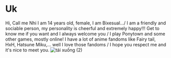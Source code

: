 # Uk

Hi, Call me Nhi
I am 14 years old, female, I am Bixesual.../
I am a friendly and sociable person, my personality is cheerful and extremely happy!!!
Get to know me if you want and I always welcome you /
I play Ponytown and some other games, mostly online! I have a lot of anime fandoms like Fairy tail, HxH, Hatsune Miku,... well I love those fandoms / 
I hope you respect me and it's nice to meet you.
![tải xuống (2)](https://github.com/user-attachments/assets/843e3169-2ccb-44d6-99d0-b353108d0747)


